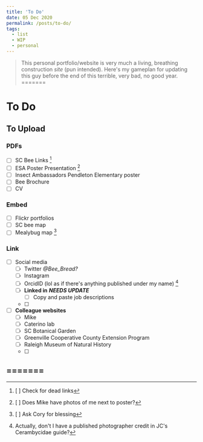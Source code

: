 ```yaml
---
title: 'To Do'
date: 05 Dec 2020
permalink: /posts/to-do/
tags:
  - list
  - WIP
  - personal
---
```


> This personal portfolio/website is very much a living, breathing construction *site* (pun intended). Here's my gameplan for updating this guy before the end of this terrible, very bad, no good year. 
=======
# To Do 

## To Upload 
### PDFs
  - [ ] SC Bee Links [^1]
  - [ ] ESA Poster Presentation [^2]
  - [ ] Insect Ambassadors Pendleton Elementary poster 
  - [ ] Bee Brochure
  - [ ] CV

### Embed
  - [ ] Flickr portfolios
  - [ ] SC bee map
  - [ ] Mealybug map [^3]

### Link
  - [ ] Social media 
    - [ ] Twitter *@Bee_Bread?*
    - [ ] Instagram
    - [ ] OrcidID (lol as if there's anything published under my name) [^4]
    - [ ] **Linked in** ***NEEDS UPDATE***
      - [ ] Copy and paste job descriptions
    - [ ] 
  - [ ] **Colleague websites**
    - [ ] Mike
    - [ ] Caterino lab
    - [ ] SC Botanical Garden
    - [ ] Greenville Cooperative County Extension Program
    - [ ] Raleigh Museum of Natural History
    - [ ] 

=======
-------
[^1]: [ ] Check for dead links
[^2]: [ ] Does Mike have photos of me next to poster?
[^3]: [ ] Ask Cory for blessing
[^4]: Actually, don't I have a published photographer credit in JC's Cerambycidae guide?
